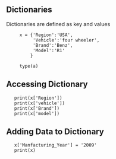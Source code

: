 ## Dictionaries
   Dictionaries are defined as key and values
   
         x = {'Region':'USA',
              'Vehicle':'four wheeler',
              'Brand':'Benz',
              'Model':'R1'
             }
        
         type(a)

## Accessing Dictionary
       print(x['Region'])
       print(x['vehicle'])
       print(x['Brand'])
       print(x['model'])
       
  
## Adding Data to Dictionary

       x['Manfacturing_Year'] = '2009'
       print(x)
